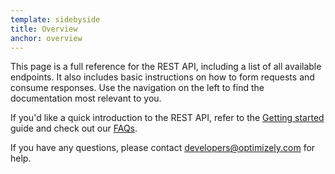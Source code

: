 ```yaml
---
template: sidebyside
title: Overview
anchor: overview
---
```


This page is a full reference for the REST API, including a list of all available endpoints. It also includes basic instructions on how to form requests and consume responses. Use the navigation on the left to find the documentation most relevant to you.

If you'd like a quick introduction to the REST API, refer to the [Getting started](/rest/guide) guide and check out our [FAQs](/rest/faqs).

If you have any questions, please contact [developers@optimizely.com](mailto:developers@optimizely.com) for help.
